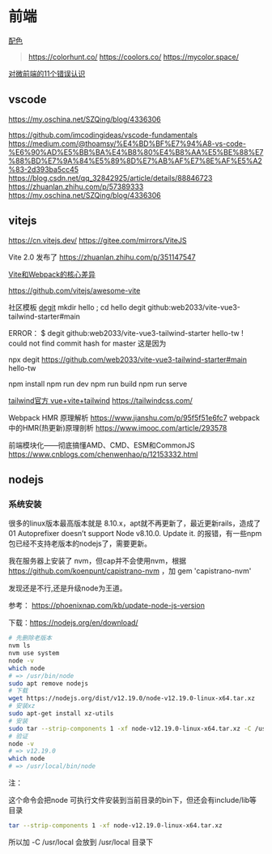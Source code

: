 # 前端

[配色](https://dev.to/sabrinasuarezarrieta/best-sites-to-create-your-website-colour-palette-373p)
> https://colorhunt.co/
> https://coolors.co/
> https://mycolor.space/

[对微前端的11个错误认识](https://www.infoq.cn/article/eSR6Ykh2lfhzeRpKWijj)

## vscode

https://my.oschina.net/SZQing/blog/4336306

https://github.com/imcodingideas/vscode-fundamentals
https://medium.com/@thoamsy/%E4%BD%BF%E7%94%A8-vs-code-%E6%90%AD%E5%BB%BA%E4%B8%80%E4%B8%AA%E5%BE%88%E7%88%BD%E7%9A%84%E5%89%8D%E7%AB%AF%E7%8E%AF%E5%A2%83-2d393ba5cc45
https://blog.csdn.net/qq_32842925/article/details/88846723
https://zhuanlan.zhihu.com/p/57389333
https://my.oschina.net/SZQing/blog/4336306

## vitejs

https://cn.vitejs.dev/
https://gitee.com/mirrors/ViteJS



Vite 2.0 发布了
https://zhuanlan.zhihu.com/p/351147547

[Vite和Webpack的核心差异](https://mp.weixin.qq.com/s/2jOl93Aqx0Rprxbf3BLV4w)


https://github.com/vitejs/awesome-vite

社区模板 [degit](https://github.com/Rich-Harris/degit)
mkdir hello ; cd hello
degit github:web2033/vite-vue3-tailwind-starter#main

ERROR：
$ degit github:web2033/vite-vue3-tailwind-starter hello-tw
! could not find commit hash for master
这是因为

npx degit https://github.com/web2033/vite-vue3-tailwind-starter#main hello-tw

npm install
npm run dev
npm run build
npm run serve

[tailwind官方 vue+vite+tailwind](https://tailwindcss.com/docs/guides/vue-3-vite)
https://tailwindcss.com/

Webpack HMR 原理解析
https://www.jianshu.com/p/95f5f51e6fc7
webpack中的HMR(热更新)原理剖析
https://www.imooc.com/article/293578

前端模块化——彻底搞懂AMD、CMD、ESM和CommonJS
https://www.cnblogs.com/chenwenhao/p/12153332.html


## nodejs

### 系统安装

很多的linux版本最高版本就是 8.10.x，apt就不再更新了，最近更新rails，造成了
  01 Autoprefixer doesn’t support Node v8.10.0. Update it.
的报错，有一些npm包已经不支持老版本的nodejs了，需要更新。

我在服务器上安装了 nvm，但cap并不会使用nvm，根据 https://github.com/koenpunt/capistrano-nvm ，加 gem 'capistrano-nvm'

发现还是不行,还是升级node为王道。

参考： https://phoenixnap.com/kb/update-node-js-version

下载：https://nodejs.org/en/download/

```bash
# 先删除老版本
nvm ls
nvm use system
node -v
which node
# => /usr/bin/node
sudo apt remove nodejs
# 下载
wget https://nodejs.org/dist/v12.19.0/node-v12.19.0-linux-x64.tar.xz
# 安装xz
sudo apt-get install xz-utils
# 安装
sudo tar --strip-components 1 -xf node-v12.19.0-linux-x64.tar.xz -C /usr/local
# 验证
node -v
# => v12.19.0
which node
# => /usr/local/bin/node
```

注：

这个命令会把node 可执行文件安装到当前目录的bin下，但还会有include/lib等目录

```bash
tar --strip-components 1 -xf node-v12.19.0-linux-x64.tar.xz
```

所以加 -C /usr/local 会放到 /usr/local 目录下
